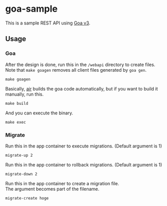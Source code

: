 # goa-sample
This is a sample REST API using [Goa v3](https://github.com/goadesign/goa/tree/v3).

## Usage
### Goa
After the design is done, run this in the `/webapi` directory to create files.  
Note that `make goagen` removes all client files generated by `goa gen`.  
```
make goagen
```
Basically, [air](https://github.com/cosmtrek/air) builds the goa code automatically, but if you want to build it manually, run this.  
```
make build
```
And you can execute the binary.  
```
make exec
```
### Migrate
Run this in the app container to execute migrations. (Default argument is 1)
```
migrate-up 2
```
Run this in the app container to rollback migrations. (Default argument is 1)
```
migrate-down 2
```
Run this in the app container to create a migration file.  
The argument becomes part of the filename.  
```
migrate-create hoge
```
